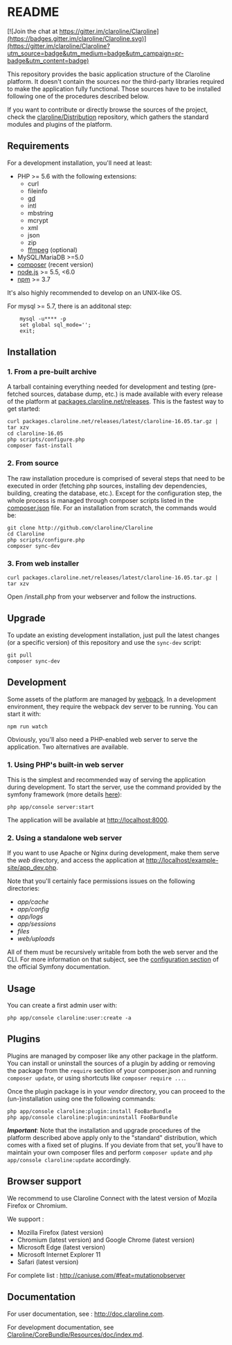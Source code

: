 README
======

[![Join the chat at https://gitter.im/claroline/Claroline](https://badges.gitter.im/claroline/Claroline.svg)](https://gitter.im/claroline/Claroline?utm_source=badge&utm_medium=badge&utm_campaign=pr-badge&utm_content=badge)

This repository provides the basic application structure of the Claroline
platform. It doesn't contain the sources nor the third-party libraries
required to make the application fully functional. Those sources have to
be installed following one of the procedures described below.

If you want to contribute or directly browse the sources of the project,
check the [claroline/Distribution][distribution] repository, which gathers
the standard modules and plugins of the platform.

Requirements
------------

For a development installation, you'll need at least:

- PHP >= 5.6 with the following extensions:
    - curl
    - fileinfo
    - [gd][gd]
    - intl
    - mbstring
    - mcrypt
    - xml
    - json
    - zip
    - [ffmpeg][ffmpeg] (optional)
- MySQL/MariaDB >=5.0
- [composer][composer] (recent version)
- [node.js][node] >= 5.5, <6.0
- [npm][npm] >= 3.7

It's also highly recommended to develop on an UNIX-like OS.

For mysql >= 5.7, there is an additonal step:

```
    mysql -u**** -p
    set global sql_mode='';
    exit;
```


Installation
------------

### 1. From a pre-built archive

A tarball containing everything needed for development and testing
(pre-fetched sources, database dump, etc.) is made available with every release
of the platform at [packages.claroline.net/releases][releases]. This is the
fastest way to get started:

    curl packages.claroline.net/releases/latest/claroline-16.05.tar.gz | tar xzv
    cd claroline-16.05
    php scripts/configure.php
    composer fast-install

### 2. From source

The raw installation procedure is comprised of several steps that need to be
executed in order (fetching php sources, installing dev dependencies, building,
creating the database, etc.). Except for the configuration step, the whole process
is managed through composer scripts listed in the [composer.json](composer.json)
file. For an installation from scratch, the commands would be:

    git clone http://github.com/claroline/Claroline
    cd Claroline
    php scripts/configure.php
    composer sync-dev

### 3. From web installer

``` curl packages.claroline.net/releases/latest/claroline-16.05.tar.gz | tar xzv ```

Open /install.php from your webserver and follow the instructions.

Upgrade
-------

To update an existing development installation, just pull the latest changes
(or a specific version) of this repository and use the `sync-dev` script:

    git pull
    composer sync-dev

Development
-----------

Some assets of the platform are managed by [webpack][webpack]. In a
development environment, they require the webpack dev server to be
running. You can start it with:

    npm run watch

Obviously, you'll also need a PHP-enabled web server to serve the application.
Two alternatives are available.

### 1. Using PHP's built-in web server

This is the simplest and recommended way of serving the application during
development. To start the server, use the command provided by the symfony
framework (more details [here][symfo-server]):

    php app/console server:start

The application will be available at [http://localhost:8000](http://localhost:8000).

### 2. Using a standalone web server

If you want to use Apache or Nginx during development, make them serve the
*web* directory, and access the application at
[http://localhost/example-site/app_dev.php](http://localhost/example-site/app_dev.php).

Note that you'll certainly face permissions issues on the following directories:

- *app/cache*
- *app/config*
- *app/logs*
- *app/sessions*
- *files*
- *web/uploads*

All of them must be recursively writable from both the web server and the CLI.
For more information on that subject, see the [configuration section][symfo-config]
of the official Symfony documentation.

Usage
-----

You can create a first admin user with:

    php app/console claroline:user:create -a

Plugins
-------

Plugins are managed by composer like any other package in the platform.
You can install or uninstall the sources of a plugin by adding or removing
the package from the `require` section of your composer.json and running
`composer update`, or using shortcuts like `composer require ...`.

Once the plugin package is in your *vendor* directory, you can proceed to the
(un-)installation using one the following commands:

    php app/console claroline:plugin:install FooBarBundle
    php app/console claroline:plugin:uninstall FooBarBundle

***Important***: Note that the installation and upgrade procedures of the
platform described above apply only to the "standard" distribution, which
comes with a fixed set of plugins. If you deviate from that set, you'll have
to maintain your own composer files and perform `composer update` and
`php app/console claroline:update` accordingly.

Browser support
------------

We recommend to use Claroline Connect with the latest version of Mozila Firefox or Chromium.

We support :
- Mozilla Firefox (latest version)
- Chromium (latest version) and Google Chrome (latest version)
- Microsoft Edge (latest version)
- Microsoft Internet Explorer 11
- Safari (latest version)

For complete list : http://caniuse.com/#feat=mutationobserver

Documentation
-------------

For user documentation, see : http://doc.claroline.com.

For development documentation, see
[Claroline/CoreBundle/Resources/doc/index.md][dist-doc].


[distribution]: https://github.com/claroline/Distribution
[gd]:           http://www.php.net/manual/en/book.image.php
[ffmpeg]:       http://ffmpeg-php.sourceforge.net
[composer]:     https://getcomposer.org
[node]:         https://nodejs.org
[npm]:          https://docs.npmjs.com
[releases]:     http://packages.claroline.net/releases
[webpack]:      https://webpack.github.io
[symfo-server]: http://symfony.com/doc/2.7/cookbook/web_server/built_in.html
[symfo-config]: http://symfony.com/doc/2.7/book/installation.html#checking-symfony-application-configuration-and-setup
[dist-doc]:     https://github.com/claroline/Distribution/blob/master/doc/index.md
